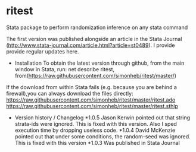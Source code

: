 # ritest
Stata package to perform randomization inference on any stata command

The first version was published alongside an article in the Stata Journal (http://www.stata-journal.com/article.html?article=st0489). I provide provide regular updates here.

* Installation
To obtain the latest version through github, from the main window in Stata, run:
  net describe ritest, from(https://raw.githubusercontent.com/simonheb/ritest/master/)

If the download from within Stata fails (e.g. because you are behind a firewall),you can always download the files directly: 
  https://raw.githubusercontent.com/simonheb/ritest/master/ritest.ado
  https://raw.githubusercontent.com/simonheb/ritest/master/ritest.sthlp

* Version history / Changelog
*1.0.5 Jason Kerwin pointed out that string strata-ids were ignored. This is fixed with this version. Also I sped execution time by dropping useless code.
*1.0.4 David McKenzie pointed out that under some conditions, the random-seed was ignored. This is fixed with this version
*1.0.3 Was published in Stata Journal
